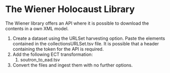 # The Wiener Holocaust Library

The Wiener library offers an API where it is possible to download the contents in a own XML model.

1. Create a dataset using the URLSet harvesting option. Paste the elements contained in the collectionsURLSet.tsv file. It is possible that a header containing the token for the API is required.
2. Add the following ECT transformation:
    1. soutron_to_ead.tsv
3. Convert the files and ingest them with no further options.